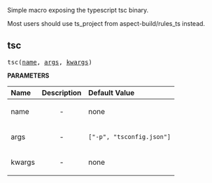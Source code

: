 <!-- Generated with Stardoc: http://skydoc.bazel.build -->

Simple macro exposing the typescript tsc binary.

Most users should use ts_project from aspect-build/rules_ts instead.


<a id="tsc"></a>

## tsc

<pre>
tsc(<a href="#tsc-name">name</a>, <a href="#tsc-args">args</a>, <a href="#tsc-kwargs">kwargs</a>)
</pre>



**PARAMETERS**


| Name  | Description | Default Value |
| :------------- | :------------- | :------------- |
| <a id="tsc-name"></a>name |  <p align="center"> - </p>   |  none |
| <a id="tsc-args"></a>args |  <p align="center"> - </p>   |  <code>["-p", "tsconfig.json"]</code> |
| <a id="tsc-kwargs"></a>kwargs |  <p align="center"> - </p>   |  none |


